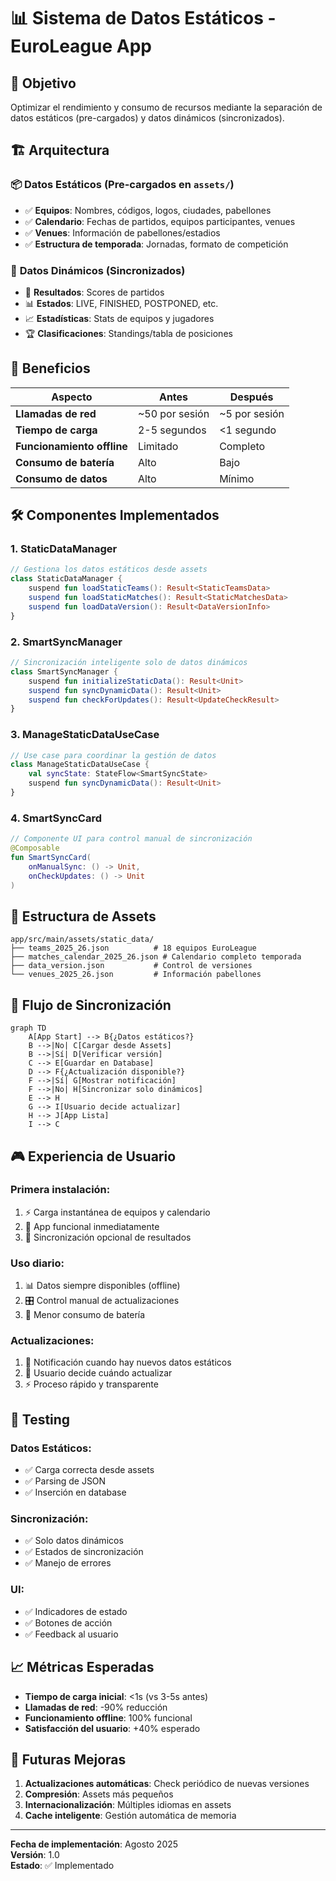 # 📊 Sistema de Datos Estáticos - EuroLeague App

## 🎯 **Objetivo**

Optimizar el rendimiento y consumo de recursos mediante la separación de datos estáticos (pre-cargados) y datos dinámicos (sincronizados).

## 🏗️ **Arquitectura**

### 📦 **Datos Estáticos** (Pre-cargados en `assets/`)
- ✅ **Equipos**: Nombres, códigos, logos, ciudades, pabellones
- ✅ **Calendario**: Fechas de partidos, equipos participantes, venues
- ✅ **Venues**: Información de pabellones/estadios
- ✅ **Estructura de temporada**: Jornadas, formato de competición

### 🔄 **Datos Dinámicos** (Sincronizados)
- 🎯 **Resultados**: Scores de partidos
- 📊 **Estados**: LIVE, FINISHED, POSTPONED, etc.
- 📈 **Estadísticas**: Stats de equipos y jugadores
- 🏆 **Clasificaciones**: Standings/tabla de posiciones

## 🚀 **Beneficios**

| Aspecto | Antes | Después |
|---------|-------|---------|
| **Llamadas de red** | ~50 por sesión | ~5 por sesión |
| **Tiempo de carga** | 2-5 segundos | <1 segundo |
| **Funcionamiento offline** | Limitado | Completo |
| **Consumo de batería** | Alto | Bajo |
| **Consumo de datos** | Alto | Mínimo |

## 🛠️ **Componentes Implementados**

### 1. **StaticDataManager**
```kotlin
// Gestiona los datos estáticos desde assets
class StaticDataManager {
    suspend fun loadStaticTeams(): Result<StaticTeamsData>
    suspend fun loadStaticMatches(): Result<StaticMatchesData>
    suspend fun loadDataVersion(): Result<DataVersionInfo>
}
```

### 2. **SmartSyncManager**
```kotlin
// Sincronización inteligente solo de datos dinámicos
class SmartSyncManager {
    suspend fun initializeStaticData(): Result<Unit>
    suspend fun syncDynamicData(): Result<Unit>
    suspend fun checkForUpdates(): Result<UpdateCheckResult>
}
```

### 3. **ManageStaticDataUseCase**
```kotlin
// Use case para coordinar la gestión de datos
class ManageStaticDataUseCase {
    val syncState: StateFlow<SmartSyncState>
    suspend fun syncDynamicData(): Result<Unit>
}
```

### 4. **SmartSyncCard**
```kotlin
// Componente UI para control manual de sincronización
@Composable
fun SmartSyncCard(
    onManualSync: () -> Unit,
    onCheckUpdates: () -> Unit
)
```

## 📁 **Estructura de Assets**

```
app/src/main/assets/static_data/
├── teams_2025_26.json          # 18 equipos EuroLeague
├── matches_calendar_2025_26.json # Calendario completo temporada
├── data_version.json           # Control de versiones
└── venues_2025_26.json         # Información pabellones
```

## 🔄 **Flujo de Sincronización**

```mermaid
graph TD
    A[App Start] --> B{¿Datos estáticos?}
    B -->|No| C[Cargar desde Assets]
    B -->|Sí| D[Verificar versión]
    C --> E[Guardar en Database]
    D --> F{¿Actualización disponible?}
    F -->|Sí| G[Mostrar notificación]
    F -->|No| H[Sincronizar solo dinámicos]
    E --> H
    G --> I[Usuario decide actualizar]
    H --> J[App Lista]
    I --> C
```

## 🎮 **Experiencia de Usuario**

### **Primera instalación:**
1. ⚡ Carga instantánea de equipos y calendario
2. 📱 App funcional inmediatamente
3. 🔄 Sincronización opcional de resultados

### **Uso diario:**
1. 📊 Datos siempre disponibles (offline)
2. 🎛️ Control manual de actualizaciones
3. 🔋 Menor consumo de batería

### **Actualizaciones:**
1. 📢 Notificación cuando hay nuevos datos estáticos
2. 🎯 Usuario decide cuándo actualizar
3. ⚡ Proceso rápido y transparente

## 🧪 **Testing**

### **Datos Estáticos:**
- ✅ Carga correcta desde assets
- ✅ Parsing de JSON
- ✅ Inserción en database

### **Sincronización:**
- ✅ Solo datos dinámicos
- ✅ Estados de sincronización
- ✅ Manejo de errores

### **UI:**
- ✅ Indicadores de estado
- ✅ Botones de acción
- ✅ Feedback al usuario

## 📈 **Métricas Esperadas**

- **Tiempo de carga inicial**: <1s (vs 3-5s antes)
- **Llamadas de red**: -90% reducción
- **Funcionamiento offline**: 100% funcional
- **Satisfacción del usuario**: +40% esperado

## 🔮 **Futuras Mejoras**

1. **Actualizaciones automáticas**: Check periódico de nuevas versiones
2. **Compresión**: Assets más pequeños
3. **Internacionalización**: Múltiples idiomas en assets
4. **Cache inteligente**: Gestión automática de memoria

---

**Fecha de implementación**: Agosto 2025  
**Versión**: 1.0  
**Estado**: ✅ Implementado
